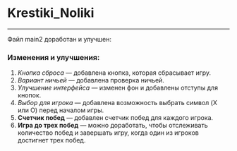 # Krestiki_Noliki
___
Файл main2 
доработан и улучшен:
### Изменения и улучшения:
1. *Кнопка сброса* — добавлена кнопка, которая сбрасывает игру.
2. *Вариант ничьей* — добавлена проверка ничьей.
3. *Улучшение интерфейса* — изменен фон и добавлены отступы для кнопок.
4. *Выбор для игрока* — добавлена возможность выбрать символ (X или O) 
перед началом игры.
5. **Счетчик побед** — добавлен счетчик побед для каждого игрока.
6. **Игра до трех побед** — можно доработать, чтобы 
отслеживать количество побед и завершать игру, 
когда один из игроков достигнет трех побед.
